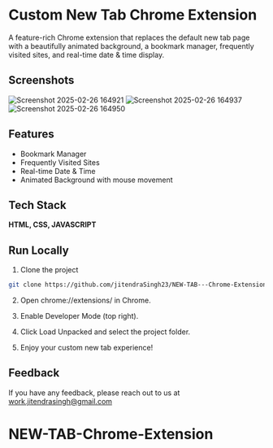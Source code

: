 
# **Custom New Tab Chrome Extension**

A feature-rich Chrome extension that replaces the default new tab page with a beautifully animated background, a bookmark manager, frequently visited sites, and real-time date & time display. 




## Screenshots
![Screenshot 2025-02-26 164921](https://github.com/user-attachments/assets/bc9b8037-1ca8-4d58-8f12-f03d3a4e73f9)
![Screenshot 2025-02-26 164937](https://github.com/user-attachments/assets/a804caf7-bdf1-47d0-b556-0b0179edf4c0) ![Screenshot 2025-02-26 164950](https://github.com/user-attachments/assets/4671813f-aea3-4a9e-8fd2-a19293274172)




## Features

- Bookmark Manager 
- Frequently Visited Sites
- Real-time Date & Time
- Animated Background with mouse movement



## Tech Stack

**HTML, CSS, JAVASCRIPT**


## Run Locally

1. Clone the project

```bash
git clone https://github.com/jitendraSingh23/NEW-TAB---Chrome-Extension.git

```

2. Open chrome://extensions/ in Chrome.

3. Enable Developer Mode (top right).

4. Click Load Unpacked and select the project folder.


5. Enjoy your custom new tab experience!




## Feedback

If you have any feedback, please reach out to us at work.jitendrasingh@gmail.com

# NEW-TAB-Chrome-Extension
